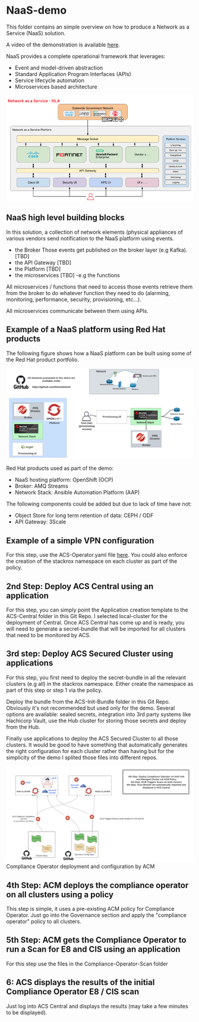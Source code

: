 # NaaS-demo


This folder contains an simple overview on how to produce a Network as a Service (NaaS) solution.

A video of the demonstration is available [here](https://www.youtube.com/watch?v=HdjCVgJ63RY).

NaaS provides a complete operational framework that leverages:
- Event and  model-driven abstraction
- Standard Application Program Interfaces (APIs)
- Service lifecycle automation
- Microservices based architecture

![Browser](https://github.com/SimonDelord/NaaS-demo/blob/main/images/NaaS-HLA.png)


## NaaS high level building blocks

In this solution, a collection of network elements (physical appliances of various vendors send notification to the NaaS platform using events.

- the Broker Those events get published on the broker layer (e.g Kafka). [TBD]
- the API Gateway [TBD]
- the Platform [TBD]
- the microservices [TBD] -e.g the functions

All microservices / functions that need to access those events retrieve them from the broker to do whatever function they need to do (alarming, monitoring, performance, security, provisioning, etc...).

All microservices communicate between them using APIs.


## Example of a NaaS platform using Red Hat products

The following figure shows how a NaaS platform can be built using some of the Red Hat product portfolio.

![Browser](https://github.com/SimonDelord/NaaS-demo/blob/main/images/NaaS-using-RedHat-products.png)


Red Hat products used as part of the demo:
- NaaS hosting platform: OpenShift (OCP)
- Broker: AMQ Streams
- Network Stack: Ansible Automation Platform (AAP)

The following components could be added but due to lack of time have not:
- Object Store for long term retention of data: CEPH / ODF
- API Gateway: 3Scale


## Example of a simple VPN configuration 

For this step, use the ACS-Operator.yaml file [here](https://github.com/SimonDelord/ACM-Templates/blob/master/resources12/ACS-Operator.yaml).
You could also enforce the creation of the stackrox namespace on each cluster as part of the policy.

## 2nd Step: Deploy ACS Central using an application

For this step, you can simply point the Application creation template to the ACS-Central folder in this Git Repo.
I selected local-cluster for the deployment of Central.
Once ACS Central has come up and is ready, you will need to generate a secret-bundle that will be imported for all clusters that need to be monitored by ACS. 

## 3rd step: Deploy ACS Secured Cluster using applications

For this step, you first need to deploy the secret-bundle in all the relevant clusters (e.g all) in the stackrox namespace.
Either create the namespace as part of this step or step 1 via the policy.

Deploy the bundle from the ACS-Init-Bundle folder in this Git Repo. Obviously it's not recommended but used only for the demo.
Several options are available: sealed secrets, integration into 3rd party systems like Hachicorp Vault, use the Hub cluster for storing those secrets and deploy from the Hub.

Finally use applications to deploy the ACS Secured Cluster to all those clusters. It would be good to have something that automatically generates the right configuration for each cluster rather than having but for the simplicity of the demo I splited those files into different repos.


![Browser](https://github.com/SimonDelord/ACM-Templates/blob/master/resources12/images/ACM-ACS-Integration-photo2.png)
Compliance Operator deployment and configuration by ACM


## 4th Step: ACM deploys the compliance operator on all clusters using a policy

This step is simple, it uses a pre-existing ACM policy for Compliance Operator.
Just go into the Governance section and apply the "compliance operator" policy to all clusters.

## 5th Step: ACM gets the Compliance Operator to run a Scan for E8 and CIS using an application

For this step use the files in the Compliance-Operator-Scan folder


## 6: ACS displays the results of the initial Compliance Operator E8 / CIS scan
Just log into ACS Central and displays the results (may take a few minutes to be displayed). 
